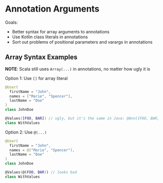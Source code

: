 # Annotation Arguments

Goals:
* Better syntax for array arguments to annotations
* Use Kotlin class literals in annotations
* Sort out problems of positional parameters and varargs in annotations

## Array Syntax Examples

**NOTE**: Scala still uses `Array(...)` in annotations, no matter how ugly it is

Option 1: Use `[]` for array literal

``` kotlin
@User(
  firstName = "John",
  names = ["Marie", "Spencer"],
  lastName = "Doe"
)
class JohnDoe

@Values([FOO, BAR]) // ugly, but it's the same in Java: @Ann({FOO, BAR})
class WithValues
```

Option 2: Use `@(...)`

``` kotlin
@User(
  firstName = "John",
  names = @("Marie", "Spencer"),
  lastName = "Doe"
)
class JohnDoe

@Values(@(FOO, BAR)) // looks bad
class WithValues
```
